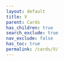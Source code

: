 ```yaml
---
layout: default
title: V
parent: Cards
has_children: true
search_exclude: true
nav_exclude: false
has_toc: true
permalink: /cards/V/
---
```

